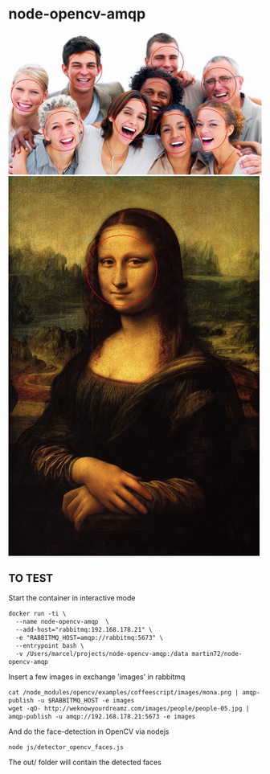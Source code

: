 # node-opencv-amqp
![multi_1](https://raw.githubusercontent.com/marpan70/node-opencv-amqp/master/images/71ee3113-6417-4bb7-9bd3-91ce073c75e5.jpg)
![mona_lisa_detected_face](https://raw.githubusercontent.com/marpan70/node-opencv-amqp/master/images/mona_lisa_detected_face.jpg)

## TO TEST
Start the container in interactive mode
```
docker run -ti \
  --name node-opencv-amqp  \
  --add-host="rabbitmq:192.168.178.21" \
  -e "RABBITMQ_HOST=amqp://rabbitmq:5673" \
  --entrypoint bash \
  -v /Users/marcel/projects/node-opencv-amqp:/data martin72/node-opencv-amqp
```
Insert a few images in exchange 'images' in rabbitmq
```
cat /node_modules/opencv/examples/coffeescript/images/mona.png | amqp-publish -u $RABBITMQ_HOST -e images
wget -qO- http://weknowyourdreamz.com/images/people/people-05.jpg | amqp-publish -u amqp://192.168.178.21:5673 -e images
```
And do the face-detection in OpenCV via nodejs
```
node js/detector_opencv_faces.js
```
The out/ folder will contain the detected faces
